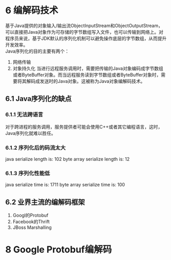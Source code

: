 # 6 编解码技术
基于Java提供的对象输入/输出流ObjectInputStream和ObjectOutputStream，可以直接把Java对象作为可存储的字节数组写入文件，也可以传输到网络上。对程序员来说，基于JDK默认的序列化机制可以避免操作底层的字节数组，从而提升开发效率。  
Java序列化的目的主要有两个：
1. 网络传输
2. 对象持久化
当进行远程服务调用时，需要把传输的Java对象编码成字节数组或者ByteBuffer对象。而当远程服务读到字节数组或者ByteBuffer对象时，需要将其解码成发送时的Java对象。这被称为Java对象编解码技术。

## 6.1 Java序列化的缺点

### 6.1.1 无法跨语言
对于跨进程的服务调用，服务提供者可能会使用C++或者其它编程语言，这时，Java序列化就难以胜任。

### 6.1.2 序列化后的码流太大
java serialize length is: 102
byte array serialize length is: 12

### 6.1.3 序列化性能低
java serialize time is: 1711
byte array serialize time is: 100

## 6.2 业界主流的编解码框架
1. Googl的Protobuf
2. Facebook的Thrift
3. JBoss Marshalling

# 8 Google Protobuf编解码































